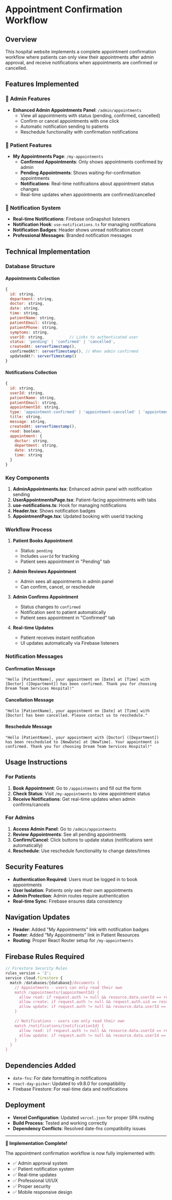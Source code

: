 # Appointment Confirmation Workflow

## Overview
This hospital website implements a complete appointment confirmation workflow where patients can only view their appointments after admin approval, and receive notifications when appointments are confirmed or cancelled.

## Features Implemented

### 🔧 **Admin Features**
- **Enhanced Admin Appointments Panel**: `/admin/appointments`
  - View all appointments with status (pending, confirmed, cancelled)
  - Confirm or cancel appointments with one click
  - Automatic notification sending to patients
  - Reschedule functionality with confirmation notifications

### 👥 **Patient Features**
- **My Appointments Page**: `/my-appointments`
  - **Confirmed Appointments**: Only shows appointments confirmed by admin
  - **Pending Appointments**: Shows waiting-for-confirmation appointments
  - **Notifications**: Real-time notifications about appointment status changes
  - Real-time updates when appointments are confirmed/cancelled

### 🔔 **Notification System**
- **Real-time Notifications**: Firebase onSnapshot listeners
- **Notification Hook**: `use-notifications.ts` for managing notifications
- **Notification Badges**: Header shows unread notification count
- **Professional Messages**: Branded notification messages

## Technical Implementation

### Database Structure

#### Appointments Collection
```javascript
{
  id: string,
  department: string,
  doctor: string,
  date: string,
  time: string,
  patientName: string,
  patientEmail: string,
  patientPhone: string,
  symptoms: string,
  userId: string,           // Links to authenticated user
  status: 'pending' | 'confirmed' | 'cancelled',
  createdAt: serverTimestamp(),
  confirmedAt?: serverTimestamp(), // When admin confirmed
  updatedAt?: serverTimestamp()
}
```

#### Notifications Collection
```javascript
{
  id: string,
  userId: string,
  patientName: string,
  patientEmail: string,
  appointmentId: string,
  type: 'appointment-confirmed' | 'appointment-cancelled' | 'appointment-rescheduled',
  title: string,
  message: string,
  createdAt: serverTimestamp(),
  read: boolean,
  appointment: {
    doctor: string,
    department: string,
    date: string,
    time: string
  }
}
```

### Key Components

1. **AdminAppointments.tsx**: Enhanced admin panel with notification sending
2. **UserAppointmentsPage.tsx**: Patient-facing appointments with tabs
3. **use-notifications.ts**: Hook for managing notifications
4. **Header.tsx**: Shows notification badges
5. **AppointmentPage.tsx**: Updated booking with userId tracking

### Workflow Process

1. **Patient Books Appointment**
   - Status: `pending`
   - Includes `userId` for tracking
   - Patient sees appointment in "Pending" tab

2. **Admin Reviews Appointment**
   - Admin sees all appointments in admin panel
   - Can confirm, cancel, or reschedule

3. **Admin Confirms Appointment**
   - Status changes to `confirmed`
   - Notification sent to patient automatically
   - Patient sees appointment in "Confirmed" tab

4. **Real-time Updates**
   - Patient receives instant notification
   - UI updates automatically via Firebase listeners

### Notification Messages

#### Confirmation Message
```
"Hello [PatientName], your appointment on [Date] at [Time] with [Doctor] ([Department]) has been confirmed. Thank you for choosing Dream Team Services Hospital!"
```

#### Cancellation Message
```
"Hello [PatientName], your appointment on [Date] at [Time] with [Doctor] has been cancelled. Please contact us to reschedule."
```

#### Reschedule Message
```
"Hello [PatientName], your appointment with [Doctor] ([Department]) has been rescheduled to [NewDate] at [NewTime]. Your appointment is confirmed. Thank you for choosing Dream Team Services Hospital!"
```

## Usage Instructions

### For Patients
1. **Book Appointment**: Go to `/appointments` and fill out the form
2. **Check Status**: Visit `/my-appointments` to view appointment status
3. **Receive Notifications**: Get real-time updates when admin confirms/cancels

### For Admins
1. **Access Admin Panel**: Go to `/admin/appointments`
2. **Review Appointments**: See all pending appointments
3. **Confirm/Cancel**: Click buttons to update status (notifications sent automatically)
4. **Reschedule**: Use reschedule functionality to change dates/times

## Security Features
- **Authentication Required**: Users must be logged in to book appointments
- **User Isolation**: Patients only see their own appointments
- **Admin Protection**: Admin routes require authentication
- **Real-time Sync**: Firebase ensures data consistency

## Navigation Updates
- **Header**: Added "My Appointments" link with notification badges
- **Footer**: Added "My Appointments" link in Patient Resources
- **Routing**: Proper React Router setup for `/my-appointments`

## Firebase Rules Required
```javascript
// Firestore Security Rules
rules_version = '2';
service cloud.firestore {
  match /databases/{database}/documents {
    // Appointments - users can only read their own
    match /appointments/{appointmentId} {
      allow read: if request.auth != null && resource.data.userId == request.auth.uid;
      allow create: if request.auth != null && request.auth.uid == resource.data.userId;
      allow update: if request.auth != null && resource.data.userId == request.auth.uid;
    }
    
    // Notifications - users can only read their own
    match /notifications/{notificationId} {
      allow read: if request.auth != null && resource.data.userId == request.auth.uid;
      allow update: if request.auth != null && resource.data.userId == request.auth.uid;
    }
  }
}
```

## Dependencies Added
- `date-fns`: For date formatting in notifications
- `react-day-picker`: Updated to v9.8.0 for compatibility
- Firebase Firestore: For real-time data and notifications

## Deployment
- **Vercel Configuration**: Updated `vercel.json` for proper SPA routing
- **Build Process**: Tested and working correctly
- **Dependency Conflicts**: Resolved date-fns compatibility issues

---

**🎉 Implementation Complete!**

The appointment confirmation workflow is now fully implemented with:
- ✅ Admin approval system
- ✅ Patient notification system  
- ✅ Real-time updates
- ✅ Professional UI/UX
- ✅ Proper security
- ✅ Mobile responsive design
